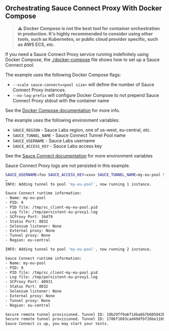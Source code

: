 ## Orchestrating Sauce Connect Proxy With Docker Compose

> :warning: **Docker Compose is not the best tool for container orchestration in production. It's highly recommended to consider using other tools, such as Kubernetes,
> or public cloud provider specific, such as AWS ECS, etc.**

If you need a Sauce Connect Proxy service running indefinitely using Docker Compose, the [./docker-compose](.docker-compose.yaml) file shows how to set up a Sauce Connect pool.

The example uses the following Docker Compose flags:

- `--scale sauce-connect=<pool size>` will define the number of Sauce Connect Proxy instances.
- `--no-log-prefix` will configure Docker Compose to not prepend Sauce Connect Proxy stdout with the container name

 See the [Docker Compose documentation](https://docs.docker.com/engine/reference/commandline/compose_up/) for more info.

The example uses the following environment variables:

- `SAUCE_REGION` - Sauce Labs region, one of us-west, eu-central, etc.
- `SAUCE_TUNNEL_NAME` - Sauce Connect Tunnel Pool name
- `SAUCE_USERNAME` - Sauce Labs username
- `SAUCE_ACCESS_KEY` - Sauce Labs access key

See the [Sauce Connect documentation](https://docs.saucelabs.com/dev/cli/sauce-connect-proxy/) for more environment variables

Sauce Connect Proxy logs are not persisted in this example.

```sh
SAUCE_USERNAME=foo SAUCE_ACCESS_KEY=xxxx SAUCE_TUNNEL_NAME=my-eu-pool SAUCE_REGION=eu-central docker-compose up --no-log-prefix --pull always --scale sauce-connect=2
…
INFO: Adding tunnel to pool 'my-eu-pool', now running 1 instance.

Sauce Connect runtime information:
- Name: my-eu-pool
- PID: 9
- PID file: /tmp/sc_client-my-eu-pool.pid
- Log file: /tmp/persistent-eu-proxy1.log
- SCProxy Port: 34479
- Status Port: 8032
- Selenium listener: None
- External proxy: None
- Tunnel proxy: None
- Region: eu-central

INFO: Adding tunnel to pool 'my-eu-pool', now running 2 instance.

Sauce Connect runtime information:
- Name: my-eu-pool
- PID: 9
- PID file: /tmp/sc_client-my-eu-pool.pid
- Log file: /tmp/persistent-eu-proxy1.log
- SCProxy Port: 40931
- Status Port: 8032
- Selenium listener: None
- External proxy: None
- Tunnel proxy: None
- Region: eu-central

Secure remote tunnel provisioned. Tunnel ID: 19b29ff9a6f14ba6b7b605043b4dd09d
Secure remote tunnel provisioned. Tunnel ID: 1786f1603cad49dfbf26be11b9e6ccfd
Sauce Connect is up, you may start your tests.
```
